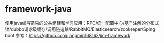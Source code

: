 # framework-java
使用java编写简易的公共组建和学习应用：RPC/统一配置中心/基于注解的分布式锁/dubbo请求级缓存/调用链追踪/RabbitMQ/Elasticsearch/zookeeper/Sping boot
参考：https://github.com/jiangmin168168/jim-framework
